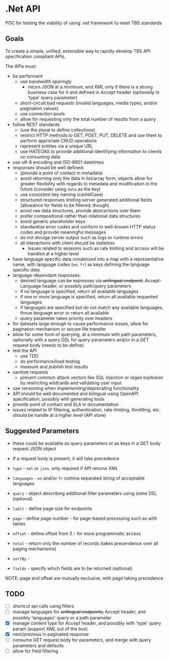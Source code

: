 # .Net API

POC for testing the viability of using .net framework to meet TBS standards

## Goals

To create a simple, unified, extensible way to rapidly develop TBS API specification compliant APIs.

The APIs must:

- be performant
  - use bandwidth sparingly
    - return JSON at a minimum, and XML only if there is a strong business case for it and defined in Accept header (optionally in 'type' query parameter)
  - short-circuit bad requests (invalid languages, media types, and/or pagination values)
  - use connection pools
  - allow for requesting only the total number of results from a query
- follow REST standards
  - (use the plural to define collections)
  - restrict HTTP methods to GET, POST, PUT, DELETE and use them to perform approriate CRUD operations
  - represent entities via a unique URL
  - use HATEOAS to provide additional identifying information to clients on consuming data
- use utf-8 encoding and ISO-8601 datetimes
- responses should be well defined:
  - (provide a point of contact in metadata)
  - avoid returning only the data in list/array form, objects allow for greater flexibility with regards to metadata and modification in the future (consider using `data` as the key)
  - use consistent key naming (camelCase)
  - structured responses limiting server generated additional fields (allowance for fields to be filtered, though)
  - avoid raw data structures, provide abstractions over them
  - prefer compositional rather than relational data structures
  - avoid generic placeholder keys
  - standardize error codes and conform to well-known HTTP status codes and provide meaningful messages
  - do not divulge server output such as logs or runtime errors
  - all interactions with client should be stateless
    - issues related to sessions such as rate limiting and access will be handled at a higher level
- have language specific data condensed into a map with a representative name, with language codes (`en`, `fr`) as keys defining the language specific data
- language-dependant responses:
  - desired language can be expresses via ~~unilingual endpoint,~~ Accept-Language header, or possibly path/query parameters
  - if no language is specified, return all available languages
  - if one or more language is specified, return all available requested languages
  - if languages are specified but do not match any available languages, throw language error or return all available
  - query parameter takes priority over headers
- for datasets large enough to cause performance issues, allow for pagination mechanism or secure file transfer
- allow for some form of querying, at a minimum with path parameters, optionally with a query DSL for query parameters and/or in a GET request body (needs to be define)
- test the API
  - use TDD
  - do performance/load testing
  - measure and publish test results
- sanitize requests
  - prevent common attack vectors like SQL injection or regex explosion by restricting wildcards and validating user input
- use versioning when implementing/deprecating functionality
- API should be well documented and bilingual using OpenAPI specification, possibly with generating tools
- provide point of contact and SLA in documentation
- issues related to IP filtering, authentication, rate-limiting, throttling, etc. should be handle at a higher level (API store)

## Suggested Parameters

- these could be available as query parameters or as keys in a GET body request JSON object
- if a request body is present, it will take precedence

- `type` - `xml` or `json`, only required if API returns XML
- `languages` - `en` and/or `fr` comma separated string of acceptable languages
- `query` - object describing additional filter parameters using some DSL (optional)
- `limit` - define page size for endpoints
- `page` - define page number - for page-based processing such as with tables
- `offset` - define offset from 0 - for more programmatic access
- `total` - return only the number of records (takes precendence over all paging mechanisms)
- `sortBy` - 
- `fields` - specify which fields are to be returned (optional)

NOTE: page and offset are mutually exclusive, with page taking precedence

## TODO

- [ ] shortcut api calls using filters
- [ ] manage languages for ~~unilingual endpoints,~~ Accept header, and possibly 'languages' query or a path parameter
- [x] manage content type for Accept header, and possibly with 'type' query param (support XML out of the box)
- [x] next/previous in paginated response
- [ ] consume GET request body for parameters, and merge with query parameters and defaults
- [ ] allow for field filtering
